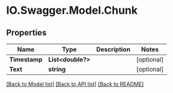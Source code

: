 # IO.Swagger.Model.Chunk
## Properties

Name | Type | Description | Notes
------------ | ------------- | ------------- | -------------
**Timestamp** | **List&lt;double?&gt;** |  | [optional] 
**Text** | **string** |  | [optional] 

[[Back to Model list]](../README.md#documentation-for-models) [[Back to API list]](../README.md#documentation-for-api-endpoints) [[Back to README]](../README.md)

